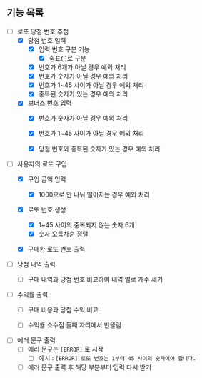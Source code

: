 ## 기능 목록

- [ ] 로또 당첨 번호 추첨
    - [x] 당첨 번호 입력
        - [x] 입력 번호 구분 기능
            - [x] 쉼표(,)로 구분
        - [x] 번호가 6개가 아닐 경우 예외 처리
        - [x] 번호가 숫자가 아닐 경우 예외 처리
        - [x] 번호가 1~45 사이가 아닐 경우 예외 처리
        - [x] 중복된 숫자가 있는 경우 예외 처리
    - [x] 보너스 번호 입력
        - [x] 번호가 숫자가 아닐 경우 예외 처리
        - [x] 번호가 1~45 사이가 아닐 경우 예외 처리
        - [x] 당첨 번호와 중복된 숫자가 있는 경우 예외 처리


- [ ] 사용자의 로또 구입
    - [x] 구입 금액 입력
        - [x] 1000으로 안 나눠 떨어지는 경우 예외 처리
    - [x] 로또 번호 생성
        - [x] 1~45 사이의 중복되지 않는 숫자 6개
        - [x] 숫자 오름차순 정렬
    - [x] 구매한 로또 번호 출력


- [ ] 당첨 내역 출력
    - [ ] 구매 내역과 당첨 번호 비교하여 내역 별로 개수 세기


- [ ] 수익률 출력
    - [ ] 구매 비용과 당첨 수익 비교
    - [ ] 수익률 소수점 둘째 자리에서 반올림


- [ ] 에러 문구 출력
    - [ ] 에러 문구는 `[ERROR]` 로 시작
        - [ ] 예시 : `[ERROR] 로또 번호는 1부터 45 사이의 숫자여야 합니다.`
    - [ ] 에러 문구 출력 후 해당 부분부터 입력 다시 받기